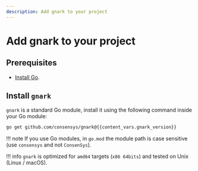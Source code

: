 ```yaml
---
description: Add gnark to your project
---
```


# Add gnark to your project

## Prerequisites

- [Install Go](https://golang.org/doc/install).

## Install `gnark`

`gnark` is a standard Go module, install it using the following command inside your Go module:

```bash
go get github.com/consensys/gnark@{{content_vars.gnark_version}}
```

!!! note
    If you use Go modules, in `go.mod` the module path is case sensitive
    (use `consensys` and not `ConsenSys`).

!!! info
    `gnark` is optimized for `amd64` targets (`x86 64bits`) and tested on Unix (Linux / macOS).
